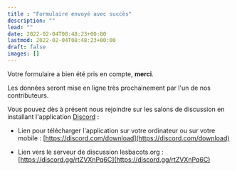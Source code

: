 ```yaml
---
title : "Formulaire envoyé avec succès"
description: ""
lead: ""
date: 2022-02-04T08:48:23+00:00
lastmod: 2022-02-04T08:48:23+00:00
draft: false
images: []
---
```


Votre formulaire a bien été pris en compte, **merci**.

Les données seront mise en ligne très prochainement par l'un de nos contributeurs.

Vous pouvez dès à présent nous rejoindre sur les salons de discussion en installant l'application [Discord](https://discord.com/) :

- Lien pour télécharger l'application sur votre ordinateur ou sur votre mobile : [https://discord.com/download](https://discord.com/download)

- Lien vers le serveur de discussion lesbacots.org : [https://discord.gg/rtZVXnPq6C](https://discord.gg/rtZVXnPq6C)
